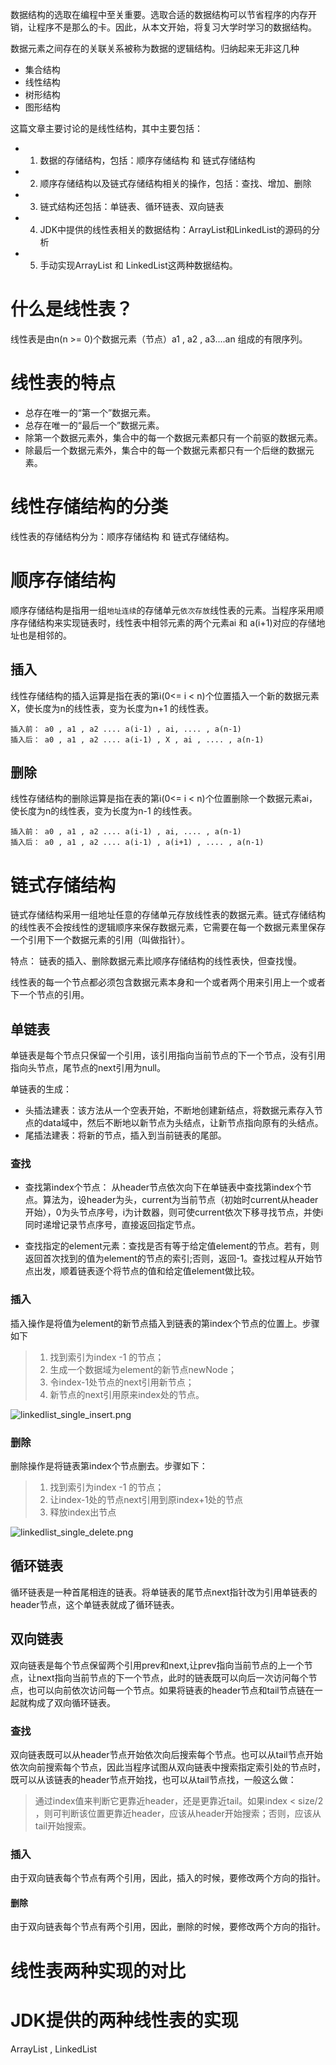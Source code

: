 数据结构的选取在编程中至关重要。选取合适的数据结构可以节省程序的内存开销，让程序不是那么的卡。因此，从本文开始，将复习大学时学习的数据结构。

数据元素之间存在的关联关系被称为数据的逻辑结构。归纳起来无非这几种

* 集合结构
* 线性结构
* 树形结构
* 图形结构

这篇文章主要讨论的是线性结构，其中主要包括：

* 1. 数据的存储结构，包括：顺序存储结构 和 链式存储结构
* 2. 顺序存储结构以及链式存储结构相关的操作，包括：查找、增加、删除
* 3. 链式结构还包括：单链表、循环链表、双向链表
* 4. JDK中提供的线性表相关的数据结构：ArrayList和LinkedList的源码的分析
* 5. 手动实现ArrayList 和 LinkedList这两种数据结构。

# 什么是线性表？

线性表是由n(n >= 0)个数据元素（节点）a1 , a2 , a3....an 组成的有限序列。

# 线性表的特点

* 总存在唯一的“第一个”数据元素。
* 总存在唯一的“最后一个”数据元素。
* 除第一个数据元素外，集合中的每一个数据元素都只有一个前驱的数据元素。
* 除最后一个数据元素外，集合中的每一个数据元素都只有一个后继的数据元素。

# 线性存储结构的分类

线性表的存储结构分为：顺序存储结构 和 链式存储结构。


# 顺序存储结构

顺序存储结构是指用一组`地址连续`的存储单元`依次存放`线性表的元素。当程序采用顺序存储结构来实现链表时，线性表中相邻元素的两个元素ai 和 a(i+1)对应的存储地址也是相邻的。

## 插入

线性存储结构的插入运算是指在表的第i(0<= i < n)个位置插入一个新的数据元素X，使长度为n的线性表，变为长度为n+1 的线性表。

```
插入前： a0 , a1 , a2 .... a(i-1) , ai, .... , a(n-1)
插入后： a0 , a1 , a2 .... a(i-1) , X , ai , .... , a(n-1)
```

## 删除

线性存储结构的删除运算是指在表的第i(0<= i < n)个位置删除一个数据元素ai，使长度为n的线性表，变为长度为n-1 的线性表。

```
插入前： a0 , a1 , a2 .... a(i-1) , ai, .... , a(n-1)
插入后： a0 , a1 , a2 .... a(i-1) , a(i+1) , .... , a(n-1)
```

# 链式存储结构

链式存储结构采用一组地址任意的存储单元存放线性表的数据元素。链式存储结构的线性表不会按线性的逻辑顺序来保存数据元素，它需要在每一个数据元素里保存一个引用下一个数据元素的引用（叫做指针）。

特点： 链表的插入、删除数据元素比顺序存储结构的线性表快，但查找慢。

线性表的每一个节点都必须包含数据元素本身和一个或者两个用来引用上一个或者下一个节点的引用。

## 单链表

单链表是每个节点只保留一个引用，该引用指向当前节点的下一个节点，没有引用指向头节点，尾节点的next引用为null。

单链表的生成：

* 头插法建表：该方法从一个空表开始，不断地创建新结点，将数据元素存入节点的data域中，然后不断地以新节点为头结点，让新节点指向原有的头结点。
* 尾插法建表：将新的节点，插入到当前链表的尾部。

### 查找

* 查找第index个节点： 从header节点依次向下在单链表中查找第index个节点。算法为，设header为头，current为当前节点（初始时current从header开始），0为头节点序号，i为计数器，则可使current依次下移寻找节点，并使i同时递增记录节点序号，直接返回指定节点。

* 查找指定的element元素：查找是否有等于给定值element的节点。若有，则返回首次找到的值为element的节点的索引;否则，返回-1。查找过程从开始节点出发，顺着链表逐个将节点的值和给定值element做比较。

### 插入 

插入操作是将值为element的新节点插入到链表的第index个节点的位置上。步骤如下

> 1. 找到索引为index -1 的节点；
> 2. 生成一个数据域为element的新节点newNode；
> 3. 令index-1处节点的next引用新节点；
> 4. 新节点的next引用原来index处的节点。

![linkedlist_single_insert.png](https://github.com/SOFTPOWER1991/note/blob/master/raw/linkedlist_single_insert.png)

### 删除

删除操作是将链表第index个节点删去。步骤如下：

> 1. 找到索引为index -1 的节点；
> 2. 让index-1处的节点next引用到原index+1处的节点
> 3. 释放index出节点

![linkedlist_single_delete.png](https://github.com/SOFTPOWER1991/note/blob/master/raw/linkedlist_single_delete.png)

## 循环链表

循环链表是一种首尾相连的链表。将单链表的尾节点next指针改为引用单链表的header节点，这个单链表就成了循环链表。

## 双向链表

双向链表是每个节点保留两个引用prev和next,让prev指向当前节点的上一个节点，让next指向当前节点的下一个节点，此时的链表既可以向后一次访问每个节点，也可以向前依次访问每一个节点。如果将链表的header节点和tail节点链在一起就构成了双向循环链表。

### 查找

双向链表既可以从header节点开始依次向后搜索每个节点。也可以从tail节点开始依次向前搜索每个节点，因此当程序试图从双向链表中搜索指定索引处的节点时，既可以从该链表的header节点开始找，也可以从tail节点找，一般这么做：

> 通过index值来判断它更靠近header，还是更靠近tail。如果index < size/2 ，则可判断该位置更靠近header，应该从header开始搜索；否则，应该从tail开始搜索。

### 插入

由于双向链表每个节点有两个引用，因此，插入的时候，要修改两个方向的指针。

#### 删除

由于双向链表每个节点有两个引用，因此，删除的时候，要修改两个方向的指针。

# 线性表两种实现的对比

# JDK提供的两种线性表的实现

ArrayList , LinkedList








